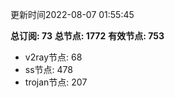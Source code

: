 更新时间2022-08-07 01:55:45

**总订阅: 73**
**总节点: 1772**
**有效节点: 753**
- v2ray节点: 68
- ss节点: 478
- trojan节点: 207
